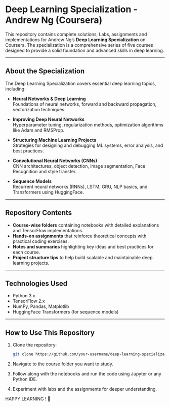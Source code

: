 # Deep Learning Specialization - Andrew Ng (Coursera)

This repository contains complete solutions, Labs, assignments and implementations for Andrew Ng’s **Deep Learning Specialization** on Coursera. The specialization is a comprehensive series of five courses designed to provide a solid foundation and advanced skills in deep learning.

---

## About the Specialization

The Deep Learning Specialization covers essential deep learning topics, including:

- **Neural Networks & Deep Learning**  
  Foundations of neural networks, forward and backward propagation, vectorization techniques.

- **Improving Deep Neural Networks**  
  Hyperparameter tuning, regularization methods, optimization algorithms like Adam and RMSProp.

- **Structuring Machine Learning Projects**  
  Strategies for designing and debugging ML systems, error analysis, and best practices.

- **Convolutional Neural Networks (CNNs)**  
  CNN architectures, object detection, image segmentation, Face Recognition and style transfer.

- **Sequence Models**  
  Recurrent neural networks (RNNs), LSTM, GRU, NLP basics, and Transformers using HuggingFace.

---

## Repository Contents

- **Course-wise folders** containing notebooks with detailed explanations and TensorFlow implementations.  
- **Hands-on assignments** that reinforce theoretical concepts with practical coding exercises.  
- **Notes and summaries** highlighting key ideas and best practices for each course.  
- **Project structure tips** to help build scalable and maintainable deep learning projects.

---

## Technologies Used

- Python 3.x  
- TensorFlow 2.x  
- NumPy, Pandas, Matplotlib  
- HuggingFace Transformers (for sequence models)

---

## How to Use This Repository

1. Clone the repository:
   ```bash
   git clone https://github.com/your-username/deep-learning-specialization.git
   ```
2. Navigate to the course folder you want to study.

3. Follow along with the notebooks and run the code using Jupyter or any Python IDE.

4. Experiment with labs and the assignments for deeper understanding.


HAPPY LEARNING ! 🚀